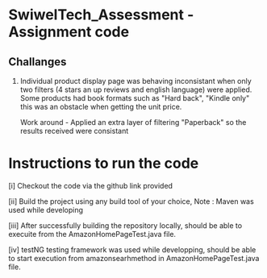 # SwiwelTech_Assessment - Assignment code

## Challanges ##
1. Individual product display page was behaving inconsistant when only two filters (4 stars an up reviews and english language) were applied. 
    Some products had book formats such as "Hard back", "Kindle only" this was an obstacle when getting the unit price.
    
    Work around - Applied an extra layer of filtering "Paperback" so the results received were consistant
    

# Instructions to run the code #

 [i] Checkout the code via the github link provided
 
[ii] Build the project using any build tool of your choice, 
        Note : Maven was used while developing
        
[iii] After successfully building the repository locally, should be able to execuite from the AmazonHomePageTest.java file. 

[iv]  testNG testing framework was used while developping, should be able to start execution from amazonsearhmethod in AmazonHomePageTest.java file.
